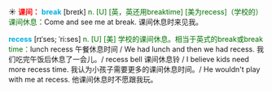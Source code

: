 ☀ <font color="red">**课间：**</font>
<font color="sky blue">**break**</font> [breɪk] 
<font color="rgb(227, 108, 9)">n. [U] [英，英还用breaktime] [美为recess]（学校的）课间休息：</font>Come and see me at break. 课间休息时来见我。
           
<font color="sky blue">**recess**</font> [rɪˈses; ˈri:ses]
<font color="rgb(227, 108, 9)">n. [U] [美] 学校的课间休息。相当于英式的break或break time：</font>lunch recess 午餐休息时间 / We had lunch and then we had recess. 我们吃完午饭后休息了一会儿。/ recess bell 课间休息铃 / I believe kids need more recess time. 我认为小孩子需要更多的课间休息时间。/ He wouldn't play with me at recess. 他课间休息时不愿跟我玩。
